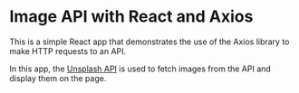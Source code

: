 # Image API with React and Axios

This is a simple React app that demonstrates the use of the Axios library to make HTTP requests to an API.

In this app, the [Unsplash API](https://unsplash.com/developers) is used to fetch images from the API and display them on the page.

